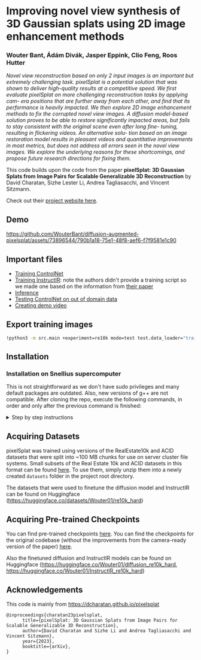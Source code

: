 # Improving novel view synthesis of 3D Gaussian splats using 2D image enhancement methods
### Wouter Bant, Ádám Divák, Jasper Eppink, Clio Feng, Roos Hutter

*Novel view reconstruction based on only 2 input images is an important but extremely challenging task. pixelSplat is a potential solution that was shown to deliver high-quality results at a competitive speed. We first evaluate pixelSplat on more challenging reconstruction tasks by applying cam- era positions that are further away from each other, and find that its performance is heavily impacted. We then explore 2D image enhancement methods to fix the corrupted novel view images. A diffusion model-based solution proves to be able to restore significantly impacted areas, but fails to stay consistent with the original scene even after long fine- tuning, resulting in flickering videos. An alternative solu- tion based on an image restoration model results in pleasant videos and quantitative improvements in most metrics, but does not address all errors seen in the novel view images. We explore the underlying reasons for these shortcomings, and propose future research directions for fixing them.*

This code builds upon the code from the paper **pixelSplat: 3D Gaussian Splats from Image Pairs for Scalable Generalizable 3D Reconstruction** by David Charatan, Sizhe Lester Li, Andrea Tagliasacchi, and Vincent Sitzmann. 

Check out their [project website here](https://dcharatan.github.io/pixelsplat).

## Demo

https://github.com/WouterBant/diffusion-augmented-pixelsplat/assets/73896544/790b1a18-75e1-48f8-aef6-f7f9581e1c90

## Important files

- [Training ControlNet](controlnet/train_controlnet.py)
- [Training InstructIR](instructir/train.py): note the authors didn't provide a training script so we made one based on the information from [their paper](https://arxiv.org/abs/2401.16468)
- [Inference](instructir/inference.py)
- [Testing ControlNet on out of domain data](instructir/demo_models.ipynb)
- [Creating demo video](src/video.ipynb)
  
## Export training images
```bash
!python3 -m src.main +experiment=re10k mode=test test.data_loader="train" test.output_path="outputs/re10k_train_data" data_loader.train.batch_size=1 checkpointing.load=checkpoints/re10k.ckpt
```

## Installation

### Installation on Snellius supercomputer
This is not straightforward as we don't have sudo privileges and many default packages are outdated.
Also, new versions of g++ are not compatible.
After cloning the repo, execute the following commands, in order and only after the previous command is finished:

<details>
  <summary>Step by step instructions</summary>
  
  ```bash
  cd installation_jobs
  ``` 
  This takes approximately 30 minutes, all others are much faster.
  ```bash
  sbatch install_env.job
  ```
  
  This will return an error but we will fix this afterwards.
  ```bash
  sbatch install_packages.job
  ```
  
  Debugging jobs:
  ```bash
  sbatch debug.job
  ```
  ```bash
  sbatch debug2.job
  ```
  ```bash
  sbatch debug3.job
  ```
  ```bash
  sbatch debug4.job
  ```
  ```bash
  sbatch debug5.job
  ```
  
  Now this should run without any errors.
  ```bash
  sbatch install_packages.job
  ```
</details>

## Acquiring Datasets

pixelSplat was trained using versions of the RealEstate10k and ACID datasets that were split into ~100 MB chunks for use on server cluster file systems. Small subsets of the Real Estate 10k and ACID datasets in this format can be found [here](https://drive.google.com/drive/folders/1joiezNCyQK2BvWMnfwHJpm2V77c7iYGe?usp=sharing). To use them, simply unzip them into a newly created `datasets` folder in the project root directory.

The datasets that were used to finetune the diffusion model and InstructIR can be found on Huggingface (https://huggingface.co/datasets/Wouter01/re10k_hard)

## Acquiring Pre-trained Checkpoints

You can find pre-trained checkpoints [here](https://drive.google.com/drive/folders/1ZYInQyBHav979dH7arITG8Z-wTSR_Bkm?usp=sharing). You can find the checkpoints for the original codebase (without the improvements from the camera-ready version of the paper) [here](https://drive.google.com/drive/folders/18nGNWIn8RN0aEWLR6MC2mshAkx2uN6fL?usp=sharing).

Also the finetuned diffusion and InstructIR models can be found on Huggingface (https://huggingface.co/Wouter01/diffusion_re10k_hard, https://huggingface.co/Wouter01/InstructIR_re10k_hard)


## Acknowledgements

This code is mainly from https://dcharatan.github.io/pixelsplat
```
@inproceedings{charatan23pixelsplat,
      title={pixelSplat: 3D Gaussian Splats from Image Pairs for Scalable Generalizable 3D Reconstruction},
      author={David Charatan and Sizhe Li and Andrea Tagliasacchi and Vincent Sitzmann},
      year={2023},
      booktitle={arXiv},
}
```

